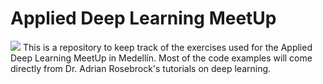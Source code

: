 # Applied Deep Learning MeetUp
![](https://en.wikipedia.org/wiki/Meetup#/media/File:Meetup_Logo.png)
This is a repository to keep track of the exercises used for the Applied Deep Learning MeetUp in Medellín. Most of the code examples will come directly from 
Dr. Adrian Rosebrock's tutorials on deep learning. 
